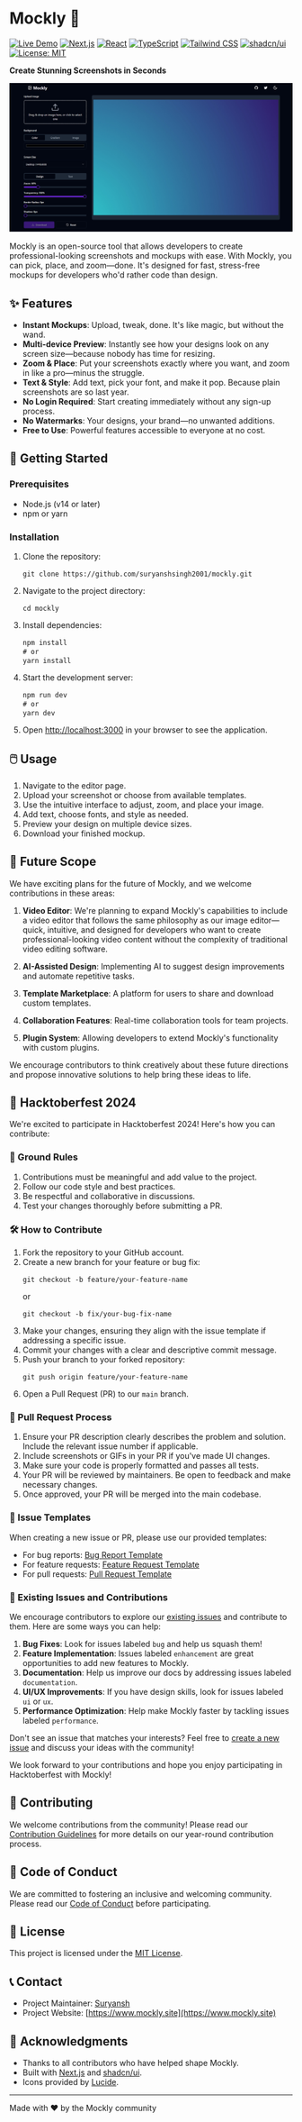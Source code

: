 # Mockly 🎨
[![Live Demo](https://img.shields.io/badge/demo-online-green.svg)](https://www.mockly.site)
[![Next.js](https://img.shields.io/badge/Next.js-13.0-blueviolet.svg)](https://nextjs.org/)
[![React](https://img.shields.io/badge/React-18.0-blue.svg)](https://reactjs.org/)
[![TypeScript](https://img.shields.io/badge/TypeScript-4.9-blue.svg)](https://www.typescriptlang.org/)
[![Tailwind CSS](https://img.shields.io/badge/Tailwind%20CSS-3.3-blue.svg)](https://tailwindcss.com/)
[![shadcn/ui](https://img.shields.io/badge/shadcn%2Fui-latest-blue.svg)](https://ui.shadcn.com/)
[![License: MIT](https://img.shields.io/badge/License-MIT-yellow.svg)](https://opensource.org/licenses/MIT)


**Create Stunning Screenshots in Seconds**

![Mockly Screenshot](public/showcase-dark.png)

Mockly is an open-source tool that allows developers to create professional-looking screenshots and mockups with ease. With Mockly, you can pick, place, and zoom—done. It's designed for fast, stress-free mockups for developers who'd rather code than design.



## ✨ Features

- **Instant Mockups**: Upload, tweak, done. It's like magic, but without the wand.
- **Multi-device Preview**: Instantly see how your designs look on any screen size—because nobody has time for resizing.
- **Zoom & Place**: Put your screenshots exactly where you want, and zoom in like a pro—minus the struggle.
- **Text & Style**: Add text, pick your font, and make it pop. Because plain screenshots are so last year.
- **No Login Required**: Start creating immediately without any sign-up process.
- **No Watermarks**: Your designs, your brand—no unwanted additions.
- **Free to Use**: Powerful features accessible to everyone at no cost.

## 🚀 Getting Started

### Prerequisites

- Node.js (v14 or later)
- npm or yarn

### Installation

1. Clone the repository:
   ```
   git clone https://github.com/suryanshsingh2001/mockly.git
   ```

2. Navigate to the project directory:
   ```
   cd mockly
   ```

3. Install dependencies:
   ```
   npm install
   # or
   yarn install
   ```

4. Start the development server:
   ```
   npm run dev
   # or
   yarn dev
   ```

5. Open [http://localhost:3000](http://localhost:3000) in your browser to see the application.

## 🖱️ Usage

1. Navigate to the editor page.
2. Upload your screenshot or choose from available templates.
3. Use the intuitive interface to adjust, zoom, and place your image.
4. Add text, choose fonts, and style as needed.
5. Preview your design on multiple device sizes.
6. Download your finished mockup.

## 🔮 Future Scope

We have exciting plans for the future of Mockly, and we welcome contributions in these areas:

1. **Video Editor**: We're planning to expand Mockly's capabilities to include a video editor that follows the same philosophy as our image editor—quick, intuitive, and designed for developers who want to create professional-looking video content without the complexity of traditional video editing software.

2. **AI-Assisted Design**: Implementing AI to suggest design improvements and automate repetitive tasks.

3. **Template Marketplace**: A platform for users to share and download custom templates.

4. **Collaboration Features**: Real-time collaboration tools for team projects.

5. **Plugin System**: Allowing developers to extend Mockly's functionality with custom plugins.

We encourage contributors to think creatively about these future directions and propose innovative solutions to help bring these ideas to life.

## 🎉 Hacktoberfest 2024

We're excited to participate in Hacktoberfest 2024! Here's how you can contribute:

### 📜 Ground Rules

1. Contributions must be meaningful and add value to the project.
2. Follow our code style and best practices.
3. Be respectful and collaborative in discussions.
4. Test your changes thoroughly before submitting a PR.

### 🛠️ How to Contribute

1. Fork the repository to your GitHub account.
2. Create a new branch for your feature or bug fix:
   ```
   git checkout -b feature/your-feature-name
   ```
   or
   ```
   git checkout -b fix/your-bug-fix-name
   ```
3. Make your changes, ensuring they align with the issue template if addressing a specific issue.
4. Commit your changes with a clear and descriptive commit message.
5. Push your branch to your forked repository:
   ```
   git push origin feature/your-feature-name
   ```
6. Open a Pull Request (PR) to our `main` branch.

### 🔄 Pull Request Process

1. Ensure your PR description clearly describes the problem and solution. Include the relevant issue number if applicable.
2. Include screenshots or GIFs in your PR if you've made UI changes.
3. Make sure your code is properly formatted and passes all tests.
4. Your PR will be reviewed by maintainers. Be open to feedback and make necessary changes.
5. Once approved, your PR will be merged into the main codebase.

### 📝 Issue Templates

When creating a new issue or PR, please use our provided templates:

- For bug reports: [Bug Report Template](.github/ISSUE_TEMPLATE/bug_report.md)
- For feature requests: [Feature Request Template](.github/ISSUE_TEMPLATE/feature_request.md)
- For pull requests: [Pull Request Template](.github/PULL_REQUEST_TEMPLATE.md)

### 🐛 Existing Issues and Contributions

We encourage contributors to explore our [existing issues](https://github.com/suryanshsingh2001/mockly/issues) and contribute to them. Here are some ways you can help:

1. **Bug Fixes**: Look for issues labeled `bug` and help us squash them!
2. **Feature Implementation**: Issues labeled `enhancement` are great opportunities to add new features to Mockly.
3. **Documentation**: Help us improve our docs by addressing issues labeled `documentation`.
4. **UI/UX Improvements**: If you have design skills, look for issues labeled `ui` or `ux`.
5. **Performance Optimization**: Help make Mockly faster by tackling issues labeled `performance`.

Don't see an issue that matches your interests? Feel free to [create a new issue](https://github.com/suryanshsingh2001/mockly/issues/new/choose) and discuss your ideas with the community!

We look forward to your contributions and hope you enjoy participating in Hacktoberfest with Mockly!

## 👥 Contributing

We welcome contributions from the community! Please read our [Contribution Guidelines](CONTRIBUTING.md) for more details on our year-round contribution process.

## 🤝 Code of Conduct

We are committed to fostering an inclusive and welcoming community. Please read our [Code of Conduct](CODE_OF_CONDUCT.md) before participating.

## 📄 License

This project is licensed under the [MIT License](LICENSE).

## 📞 Contact

- Project Maintainer: [Suryansh](https://www.linkedin.com/in/suryanshsingh2001/)
- Project Website: [https://www.mockly.site](https://www.mockly.site)

## 🙏 Acknowledgments

- Thanks to all contributors who have helped shape Mockly.
- Built with [Next.js](https://nextjs.org/) and [shadcn/ui](https://ui.shadcn.com/).
- Icons provided by [Lucide](https://lucide.dev/).

---

Made with ❤️ by the Mockly community
